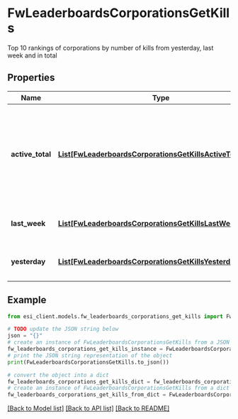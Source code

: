 # FwLeaderboardsCorporationsGetKills

Top 10 rankings of corporations by number of kills from yesterday, last week and in total

## Properties

Name | Type | Description | Notes
------------ | ------------- | ------------- | -------------
**active_total** | [**List[FwLeaderboardsCorporationsGetKillsActiveTotalInner]**](FwLeaderboardsCorporationsGetKillsActiveTotalInner.md) | Top 10 ranking of corporations active in faction warfare by total kills. A corporation is considered \&quot;active\&quot; if they have participated in faction warfare in the past 14 days | 
**last_week** | [**List[FwLeaderboardsCorporationsGetKillsLastWeekInner]**](FwLeaderboardsCorporationsGetKillsLastWeekInner.md) | Top 10 ranking of corporations by kills in the past week | 
**yesterday** | [**List[FwLeaderboardsCorporationsGetKillsYesterdayInner]**](FwLeaderboardsCorporationsGetKillsYesterdayInner.md) | Top 10 ranking of corporations by kills in the past day | 

## Example

```python
from esi_client.models.fw_leaderboards_corporations_get_kills import FwLeaderboardsCorporationsGetKills

# TODO update the JSON string below
json = "{}"
# create an instance of FwLeaderboardsCorporationsGetKills from a JSON string
fw_leaderboards_corporations_get_kills_instance = FwLeaderboardsCorporationsGetKills.from_json(json)
# print the JSON string representation of the object
print(FwLeaderboardsCorporationsGetKills.to_json())

# convert the object into a dict
fw_leaderboards_corporations_get_kills_dict = fw_leaderboards_corporations_get_kills_instance.to_dict()
# create an instance of FwLeaderboardsCorporationsGetKills from a dict
fw_leaderboards_corporations_get_kills_from_dict = FwLeaderboardsCorporationsGetKills.from_dict(fw_leaderboards_corporations_get_kills_dict)
```
[[Back to Model list]](../README.md#documentation-for-models) [[Back to API list]](../README.md#documentation-for-api-endpoints) [[Back to README]](../README.md)


